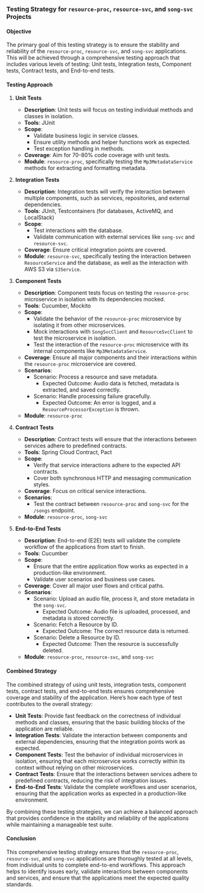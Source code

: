 ### Testing Strategy for `resource-proc`, `resource-svc`, and `song-svc` Projects

#### Objective

The primary goal of this testing strategy is to ensure the stability and reliability of
the `resource-proc`, `resource-svc`, and `song-svc` applications. This will be achieved through a comprehensive testing
approach that includes various levels of testing: Unit tests, Integration tests, Component tests, Contract tests, and
End-to-end tests.

#### Testing Approach

1. **Unit Tests**
    - **Description**: Unit tests will focus on testing individual methods and classes in isolation.
    - **Tools**: JUnit
    - **Scope**:
        - Validate business logic in service classes.
        - Ensure utility methods and helper functions work as expected.
        - Test exception handling in methods.
    - **Coverage**: Aim for 70-80% code coverage with unit tests.
    - **Module**: `resource-proc`, specifically testing the `Mp3MetadataService` methods for extracting and formatting
      metadata.

2. **Integration Tests**
    - **Description**: Integration tests will verify the interaction between multiple components, such as services,
      repositories, and external dependencies.
    - **Tools**: JUnit, Testcontainers (for databases, ActiveMQ, and LocalStack)
    - **Scope**:
        - Test interactions with the database.
        - Validate communication with external services like `song-svc` and `resource-svc`.
    - **Coverage**: Ensure critical integration points are covered.
    - **Module**: `resource-svc`, specifically testing the interaction between `ResourceService` and the database, as
      well as the interaction with AWS S3 via `S3Service`.

3. **Component Tests**
    - **Description**: Component tests focus on testing the `resource-proc` microservice in isolation with its
      dependencies mocked.
    - **Tools**: Cucumber, Mockito
    - **Scope**:
        - Validate the behavior of the `resource-proc` microservice by isolating it from other microservices.
        - Mock interactions with `SongSvcClient` and `ResourceSvcClient` to test the microservice in isolation.
        - Test the interaction of the `resource-proc` microservice with its internal components
          like `Mp3MetadataService`.
    - **Coverage**: Ensure all major components and their interactions within the `resource-proc` microservice are
      covered.
    - **Scenarios**:
        - Scenario: Process a resource and save metadata.
            - Expected Outcome: Audio data is fetched, metadata is extracted, and saved correctly.
        - Scenario: Handle processing failure gracefully.
            - Expected Outcome: An error is logged, and a `ResourceProcessorException` is thrown.
    - **Module**: `resource-proc`

4. **Contract Tests**
    - **Description**: Contract tests will ensure that the interactions between services adhere to predefined contracts.
    - **Tools**: Spring Cloud Contract, Pact
    - **Scope**:
        - Verify that service interactions adhere to the expected API contracts.
        - Cover both synchronous HTTP and messaging communication styles.
    - **Coverage**: Focus on critical service interactions.
    - **Scenarios**:
        - Test the contract between `resource-proc` and `song-svc` for the `/songs` endpoint.
   - **Module**: `resource-proc`, `song-svc`

5. **End-to-End Tests**
    - **Description**: End-to-end (E2E) tests will validate the complete workflow of the applications from start to
      finish.
    - **Tools**: Cucumber
    - **Scope**:
        - Ensure that the entire application flow works as expected in a production-like environment.
        - Validate user scenarios and business use cases.
    - **Coverage**: Cover all major user flows and critical paths.
    - **Scenarios**:
        - Scenario: Upload an audio file, process it, and store metadata in the `song-svc`.
            - Expected Outcome: Audio file is uploaded, processed, and metadata is stored correctly.
        - Scenario: Fetch a Resource by ID.
            - Expected Outcome: The correct resource data is returned.
        - Scenario: Delete a Resource by ID.
            - Expected Outcome: Then the resource is successfully deleted.
    - **Module**: `resource-proc`, `resource-svc`, and `song-svc`

#### Combined Strategy

The combined strategy of using unit tests, integration tests, component tests, contract tests, and end-to-end tests
ensures comprehensive coverage and stability of the application. Here’s how each type of test contributes to the overall
strategy:

- **Unit Tests**: Provide fast feedback on the correctness of individual methods and classes, ensuring that the basic
  building blocks of the application are reliable.
- **Integration Tests**: Validate the interaction between components and external dependencies, ensuring that the
  integration points work as expected.
- **Component Tests**: Test the behavior of individual microservices in isolation, ensuring that each microservice works
  correctly within its context without relying on other microservices.
- **Contract Tests**: Ensure that the interactions between services adhere to predefined contracts, reducing the risk of
  integration issues.
- **End-to-End Tests**: Validate the complete workflows and user scenarios, ensuring that the application works as
  expected in a production-like environment.

By combining these testing strategies, we can achieve a balanced approach that provides confidence in the stability and
reliability of the applications while maintaining a manageable test suite.

#### Conclusion

This comprehensive testing strategy ensures that the `resource-proc`, `resource-svc`, and `song-svc` applications are
thoroughly tested at all levels, from individual units to complete end-to-end workflows. This approach helps to identify
issues early, validate interactions between components and services, and ensure that the applications meet the expected
quality standards.